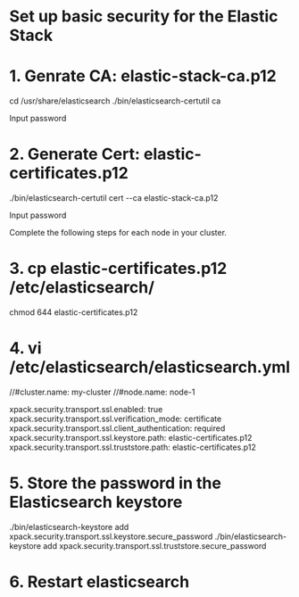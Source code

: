 Set up basic security for the Elastic Stack
====

# 1. Genrate CA: elastic-stack-ca.p12

cd /usr/share/elasticsearch
./bin/elasticsearch-certutil ca

Input password

# 2. Generate Cert: elastic-certificates.p12

./bin/elasticsearch-certutil cert --ca elastic-stack-ca.p12

Input password

Complete the following steps for each node in your cluster.

# 3. cp elastic-certificates.p12 /etc/elasticsearch/

chmod 644 elastic-certificates.p12

# 4. vi /etc/elasticsearch/elasticsearch.yml

//#cluster.name: my-cluster
//#node.name: node-1

xpack.security.transport.ssl.enabled: true
xpack.security.transport.ssl.verification_mode: certificate 
xpack.security.transport.ssl.client_authentication: required
xpack.security.transport.ssl.keystore.path: elastic-certificates.p12
xpack.security.transport.ssl.truststore.path: elastic-certificates.p12

# 5. Store the password in the Elasticsearch keystore

./bin/elasticsearch-keystore add xpack.security.transport.ssl.keystore.secure_password
./bin/elasticsearch-keystore add xpack.security.transport.ssl.truststore.secure_password

# 6. Restart elasticsearch


